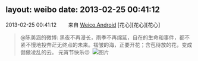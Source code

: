 layout: weibo
date: 2013-02-25 00:41:12
---
<meta name="referrer" content="no-referrer" />

2013-02-25 00:41:12  &nbsp;&nbsp;&nbsp;&nbsp;&nbsp;&nbsp; 来自 <a href="http://app.weibo.com/t/feed/l4RWD" rel="nofollow">Weico.Android</a>
[花心][花心][花心]
>  @陈美涵的微博: 黑夜不再漫长，雨季不再绵延，自在的生命和事件，都不紧不慢地投奔茫无终点的未来。褶皱的海，正要开花；含苞待放的花，变成倨傲凌乱的云。  元宵节快乐😜 ​​​
>  ![图片](https://ww1.sinaimg.cn/large/4d81cacajw1e24ujdejzej.jpg)
